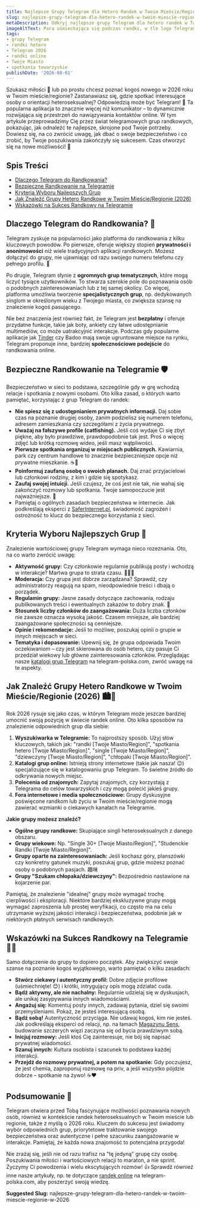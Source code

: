 ```yaml
---
title: Najlepsze Grupy Telegram dla Hetero Randek w Twoim Mieście/Regionie w 2026
slug: najlepsze-grupy-telegram-dla-hetero-randek-w-twoim-miescie-regionie-w-2026
metaDescription: Odkryj najlepsze grupy Telegram dla hetero randek w Twoim mieście/regionie na 2026! Porady, bezpieczeństwo i wskazówki, jak znaleźć miłość online. Zacznij już dziś!
imageAltText: Para uśmiechająca się podczas randki, w tle logo Telegram i zarys miasta.
tags:
- grupy Telegram
- randki hetero
- Telegram 2026
- randki online
- Twoje Miasto
- spotkania towarzyskie
publishDate: '2026-08-01'
---
```


Szukasz miłości 🥰 lub po prostu chcesz poznać kogoś nowego w 2026 roku w Twoim mieście/regionie? Zastanawiasz się, gdzie spotkać interesujące osoby o orientacji heteroseksualnej? Odpowiedzią może być Telegram! 🚀 Ta popularna aplikacja to znacznie więcej niż komunikator – to dynamicznie rozwijająca się przestrzeń do nawiązywania kontaktów online. W tym artykule przeprowadzimy Cię przez świat telegramowych grup randkowych, pokazując, jak odnaleźć te najlepsze, skrojone pod Twoje potrzeby. Dowiesz się, na co zwrócić uwagę, jak dbać o swoje bezpieczeństwo i co zrobić, by Twoje poszukiwania zakończyły się sukcesem. Czas otworzyć się na nowe możliwości! 🎉

## Spis Treści

*   [Dlaczego Telegram do Randkowania?](#dlaczego-telegram-do-randkowania)
*   [Bezpieczne Randkowanie na Telegramie](#bezpieczne-randkowanie-na-telegramie)
*   [Kryteria Wyboru Najlepszych Grup](#kryteria-wyboru-najlepszych-grup)
*   [Jak Znaleźć Grupy Hetero Randkowe w Twoim Mieście/Regionie (2026)](#jak-znalezc-grupy-hetero-randkowe-w-twoim-miescieregionie-2026)
*   [Wskazówki na Sukces Randkowy na Telegramie](#wskazowki-na-sukces-randkowy-na-telegramie)

## Dlaczego Telegram do Randkowania? 🚀

Telegram zyskuje na popularności jako platforma do randkowania z kilku kluczowych powodów. Po pierwsze, oferuje większy stopień **prywatności i anonimowości** niż wiele tradycyjnych aplikacji randkowych. Możesz dołączyć do grupy, nie ujawniając od razu swojego numeru telefonu czy pełnego profilu. 🤫

Po drugie, Telegram słynie z **ogromnych grup tematycznych**, które mogą liczyć tysiące użytkowników. To stwarza szerokie pole do poznawania osób o podobnych zainteresowaniach lub z tej samej okolicy. Co więcej, platforma umożliwia tworzenie **specjalistycznych grup**, np. dedykowanych singlom w określonym wieku z Twojego miasta, co zwiększa szansę na znalezienie kogoś pasującego.

Nie bez znaczenia jest również fakt, że Telegram jest **bezpłatny** i oferuje przydatne funkcje, takie jak boty, ankiety czy łatwe udostępnianie multimediów, co może uatrakcyjnić interakcje. Podczas gdy popularne aplikacje jak [Tinder](https://tinder.com/) czy Badoo mają swoje ugruntowane miejsce na rynku, Telegram proponuje inne, bardziej **społecznościowe podejście** do randkowania online.

## Bezpieczne Randkowanie na Telegramie 🛡️

Bezpieczeństwo w sieci to podstawa, szczególnie gdy w grę wchodzą relacje i spotkania z nowymi osobami. Oto kilka zasad, o których warto pamiętać, korzystając z grup Telegram do randek:

*   **Nie spiesz się z udostępnianiem prywatnych informacji.** Daj sobie czas na poznanie drugiej osoby, zanim podzielisz się numerem telefonu, adresem zamieszkania czy szczegółami z życia prywatnego.
*   **Uważaj na fałszywe profile (catfishing).** Jeśli coś wydaje Ci się zbyt piękne, aby było prawdziwe, prawdopodobnie tak jest. Proś o więcej zdjęć lub krótką rozmowę wideo, jeśli masz wątpliwości.
*   **Pierwsze spotkania organizuj w miejscach publicznych.** Kawiarnia, park czy centrum handlowe to znacznie bezpieczniejsze opcje niż prywatne mieszkanie. ☕🌳
*   **Poinformuj zaufaną osobę o swoich planach.** Daj znać przyjacielowi lub członkowi rodziny, z kim i gdzie się spotykasz.
*   **Zaufaj swojej intuicji.** Jeśli czujesz, że coś jest nie tak, nie wahaj się zakończyć rozmowy lub spotkania. Twoje samopoczucie jest najważniejsze. 🙏
*   Pamiętaj o ogólnych zasadach bezpieczeństwa w internecie. Jak podkreślają eksperci z [SaferInternet.pl](https://www.saferinternet.pl/), świadomość zagrożeń i ostrożność to klucz do bezpiecznego korzystania z sieci.

## Kryteria Wyboru Najlepszych Grup 🧐

Znalezienie wartościowej grupy Telegram wymaga nieco rozeznania. Oto, na co warto zwrócić uwagę:

*   **Aktywność grupy:** Czy członkowie regularnie publikują posty i wchodzą w interakcje? Martwa grupa to strata czasu. 🚶‍♂️💨
*   **Moderacja:** Czy grupa jest dobrze zarządzana? Sprawdź, czy administratorzy reagują na spam, nieodpowiednie treści i dbają o porządek.
*   **Regulamin grupy:** Jasne zasady dotyczące zachowania, rodzaju publikowanych treści i ewentualnych zakazów to dobry znak. 📜
*   **Stosunek liczby członków do zaangażowania:** Duża liczba członków nie zawsze oznacza wysoką jakość. Czasem mniejsze, ale bardziej zaangażowane społeczności są cenniejsze.
*   **Opinie i rekomendacje:** Jeśli to możliwe, poszukaj opinii o grupie w innych miejscach w sieci.
*   **Tematyka i dopasowanie:** Upewnij się, że grupa odpowiada Twoim oczekiwaniom – czy jest skierowana do osób hetero, czy pasuje Ci przedział wiekowy lub główne zainteresowania członków. Przeglądając nasze [katalogi grup Telegram](/grupy) na telegram-polska.com, zwróć uwagę na te aspekty.

## Jak Znaleźć Grupy Hetero Randkowe w Twoim Mieście/Regionie (2026) 🏙️💑

Rok 2026 rysuje się jako czas, w którym Telegram może jeszcze bardziej umocnić swoją pozycję w świecie randek online. Oto kilka sposobów na znalezienie odpowiednich grup dla siebie:

1.  **Wyszukiwarka w Telegramie:** To najprostszy sposób. Użyj słów kluczowych, takich jak: "randki [Twoje Miasto/Region]", "spotkania hetero [Twoje Miasto/Region]", "single [Twoje Miasto/Region]", "dziewczyny [Twoje Miasto/Region]", "chłopaki [Twoje Miasto/Region]".
2.  **Katalogi grup online:** Istnieją strony internetowe (takie jak nasza! 😉) specjalizujące się w katalogowaniu grup Telegram. To świetne źródło do odkrywania nowych miejsc.
3.  **Polecenia od znajomych:** Zapytaj znajomych, czy korzystają z Telegrama do celów towarzyskich i czy mogą polecić jakieś grupy.
4.  **Fora internetowe i media społecznościowe:** Grupy dyskusyjne poświęcone randkom lub życiu w Twoim mieście/regionie mogą zawierać wzmianki o ciekawych kanałach na Telegramie.

**Jakie grupy możesz znaleźć?**

*   **Ogólne grupy randkowe:** Skupiające singli heteroseksualnych z danego obszaru.
*   **Grupy wiekowe:** Np. "Single 30+ [Twoje Miasto/Region]", "Studenckie Randki [Twoje Miasto/Region]".
*   **Grupy oparte na zainteresowaniach:** Jeśli kochasz góry, planszówki czy konkretny gatunek muzyki, poszukaj grup, gdzie możesz poznać osoby o podobnych pasjach. 趣味
*   **Grupy "Szukam chłopaka/dziewczyny":** Bezpośrednio nastawione na kojarzenie par.

Pamiętaj, że znalezienie "idealnej" grupy może wymagać trochę cierpliwości i eksploracji. Niektóre bardziej ekskluzywne grupy mogą wymagać zaproszenia lub prostej weryfikacji, co często ma na celu utrzymanie wyższej jakości interakcji i bezpieczeństwa, podobnie jak w niektórych płatnych serwisach randkowych.

## Wskazówki na Sukces Randkowy na Telegramie 💖✨

Samo dołączenie do grupy to dopiero początek. Aby zwiększyć swoje szanse na poznanie kogoś wyjątkowego, warto pamiętać o kilku zasadach:

*   **Stwórz ciekawy i autentyczny profil:** Dobre zdjęcie profilowe (uśmiechnięte! 😊) i krótki, intrygujący opis mogą zdziałać cuda.
*   **Bądź aktywny, ale nie nachalny:** Regularnie udzielaj się w dyskusjach, ale unikaj zasypywania innych wiadomościami.
*   **Angażuj się:** Komentuj posty innych, zadawaj pytania, dziel się swoimi przemyśleniami. Pokaż, że jesteś interesującą osobą.
*   **Bądź sobą!** Autentyczność przyciąga. Nie udawaj kogoś, kim nie jesteś. Jak podkreślają eksperci od relacji, np. na łamach [Magazynu Sens](https://www.sens.pl/), budowanie szczerych więzi zaczyna się od bycia prawdziwym sobą.
*   **Inicjuj rozmowy:** Jeśli ktoś Cię zainteresuje, nie bój się napisać prywatnej wiadomości.
*   **Szanuj innych:** Kultura osobista i szacunek to podstawa każdej interakcji.
*   **Przejdź do rozmowy prywatnej, a potem na spotkanie:** Gdy poczujesz, że jest chemia, zaproponuj rozmowę na priv, a jeśli wszystko pójdzie dobrze – spotkanie na żywo! ☕❤️

## Podsumowanie 🌟

Telegram otwiera przed Tobą fascynujące możliwości poznawania nowych osób, również w kontekście randek heteroseksualnych w Twoim mieście lub regionie, także z myślą o 2026 roku. Kluczem do sukcesu jest świadomy wybór odpowiednich grup, priorytetowe traktowanie swojego bezpieczeństwa oraz autentyczne i pełne szacunku zaangażowanie w interakcje. Pamiętaj, że każda nowa znajomość to potencjalna przygoda!

Nie zrażaj się, jeśli nie od razu trafisz na "tę jedyną" grupę czy osobę. Poszukiwania miłości i wartościowych relacji to maraton, a nie sprint. Życzymy Ci powodzenia i wielu ekscytujących rozmów! 👍 Sprawdź również inne nasze artykuły, np. te dotyczące [randek online](/kategoria/randki-online) na telegram-polska.com, aby poszerzyć swoją wiedzę.


**Suggested Slug:**
najlepsze-grupy-telegram-dla-hetero-randek-w-twoim-miescie-regionie-w-2026
